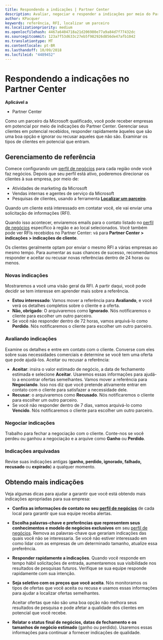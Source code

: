 ```yaml
---
title: Respondendo a indicações | Partner Center
description: Avaliar, negociar e responder a indicações por meio do Partner Center.
author: KPacquer
keywords: referência, RFI, localizar um parceiro
ms.localizationpriority: medium
ms.openlocfilehash: 4467a6404718a21d206980e77a9a84d7f77432dc
ms.sourcegitcommit: 123a7f53d633c27eb5f982926d856de47afb1042
ms.translationtype: MT
ms.contentlocale: pt-BR
ms.lasthandoff: 10/09/2018
ms.locfileid: "4489452"
---
```

# <a name="responding-to-referrals-in-partner-center"></a>Respondendo a indicações no Partner Center

**Aplicável a**

-  Partner Center

Como um parceiro da Microsoft qualificado, você pode receber empresas em potencial por meio de indicações do Partner Center. Gerenciar seus clientes em potencial recebidos, responder rapidamente àqueles que são uma boa opção e ignorar ou recusar aqueles que não são. Examinar os tipos de clientes em potencial que entram. 

## <a name="referral-management"></a>Gerenciamento de referência

Comece configurando um [perfil de negócios](create-a-marketing-profile.md) para cada região onde você faz negócios. Depois que seu perfil está ativo, poderemos direcionar os clientes à sua empresa, por meio de:

*  Atividades de marketing da Microsoft
*  Vendas internas e agentes de serviço da Microsoft
*  Pesquisas de clientes, usando a ferramenta **[Localizar um parceiro](https://partnercenter.microsoft.com/pcv/search)**.

Quando um cliente está interessado em contatar você, ele vai enviar uma solicitação de informações (RFI). 

Quando isso acontecer, enviaremos emails para o contato listado no [perfil de negócios](create-a-marketing-profile.md) específico à região e ao local selecionados. Você também pode ver RFIs recebidos no Partner Center: vá para **Partner Center > indicações > indicações de cliente**.

Os clientes geralmente optam por enviar o mesmo RFI a várias empresas ao mesmo tempo. Para aumentar as suas chances de sucesso, recomendamos responder e aceitar ou recusar novas referências dentro de 24 horas ou menos.

### <a name="new-referrals"></a>Novas indicações

Mostraremos a você uma visão geral da RFI. A partir daqui, você pode decidir se tem interesse em aprender mais sobre a referência. 

*  **Estou interessado**: Vamos mover a referência para **Avaliando**, e você verá os detalhes completos sobre o cliente e a oferta. 
*  **Não, obrigado**: O arquivaremos como **Ignorado**. Nós notificaremos o cliente para escolher um outro parceiro.
*  Se você não responder dentro de 72 horas, vamos arquivá-lo como **Perdido**. Nós notificaremos o cliente para escolher um outro parceiro.

### <a name="evaluating-referrals"></a>Avaliando indicações

Examine os detalhes e entre em contato com o cliente. Converse com eles sobre suas necessidades comerciais e determine se você tem uma oferta que pode ajudá-los. Aceitar ou recusar a referência: 

*  **Aceitar**: insira o valor estimado de negócio, a data de fechamento estimada e selecione **Aceitar**. Usaremos essas informações para ajudá-lo a encontrar ofertas semelhantes. Vamos mover a referência para **Negociando**. Isso nos diz que você pretende ativamente entrar em contato com o cliente para satisfazer a necessidade dele.
*  **Recusar**: o arquivaremos como **Recusado**. Nós notificaremos o cliente para escolher um outro parceiro.
*  Se você não responder dentro de 7 dias, vamos arquivá-lo como **Vencido**. Nós notificaremos o cliente para escolher um outro parceiro.

### <a name="negotiating-referrals"></a>Negociar indicações

Trabalho para fechar a negociação com o cliente. Conte-nos se você perdeu ou ganhou a negociação e a arquive como **Ganho** ou **Perdido**. 

### <a name="archived-referrals"></a>Indicações arquivadas

Revise suas indicações antigas (**ganho, perdido, ignorado, falhado, recusado** ou **expirado**) a qualquer momento. 

## <a name="getting-more-referrals"></a>Obtendo mais indicações

Veja algumas dicas para ajudar a garantir que você está obtendo mais indicações apropriadas para sua empresa:

*  **Confira as informações de contato no seu [perfil de negócios](create-a-marketing-profile.md)** de cada local para garantir que sua equipe receba alertas.

*  **Escolha palavras-chave e preferências que representem seus conhecimentos e modelo de negócios exclusivos** em seu [perfil de negócios](create-a-marketing-profile.md). Remova as palavras-chave que gerariam indicações das quais você não se interessaria. Se você não estiver interessado em como lidar com as empresas de um determinado tamanho, atualize essa preferência.

*  **Responder rapidamente a indicações**. Quando você responde em tempo hábil solicitações de entrada, aumentaremos sua visibilidade nos resultados de pesquisas futuros. Verifique se sua equipe responde rapidamente com sua intenção.

*  **Seja seletivo com os preços que você aceita**. Nós monitoramos os tipos de ofertas que você aceita ou recusa e usamos essas informações para ajudar a localizar ofertas semelhantes. 

   Aceitar ofertas que não são uma boa opção não melhora seus resultados de pesquisa e pode afetar a qualidade dos clientes em potencial que você recebe.

*  **Relatar o status final de negócios, datas de fechamento e os tamanhos de negócio estimado** (ganho ou perdido). Usaremos essas informações para continuar a fornecer indicações de qualidade.
